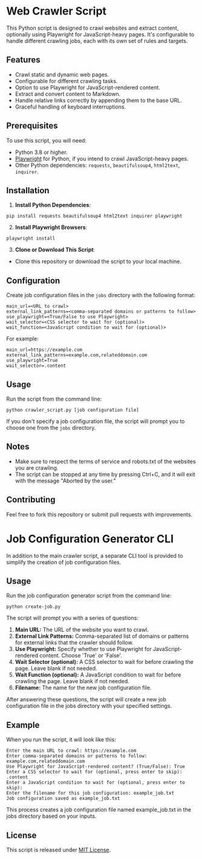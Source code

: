 # Web Crawler Script

This Python script is designed to crawl websites and extract content, optionally using Playwright for JavaScript-heavy pages. It's configurable to handle different crawling jobs, each with its own set of rules and targets.

## Features

- Crawl static and dynamic web pages.
- Configurable for different crawling tasks.
- Option to use Playwright for JavaScript-rendered content.
- Extract and convert content to Markdown.
- Handle relative links correctly by appending them to the base URL.
- Graceful handling of keyboard interruptions.

## Prerequisites

To use this script, you will need:
- Python 3.8 or higher.
- [Playwright](https://playwright.dev/python/docs/intro) for Python, if you intend to crawl JavaScript-heavy pages.
- Other Python dependencies: `requests`, `beautifulsoup4`, `html2text`, `inquirer`.

## Installation

1. **Install Python Dependencies**:

`pip install requests beautifulsoup4 html2text inquirer playwright`

2. **Install Playwright Browsers**:

`playwright install`

3. **Clone or Download This Script**:
- Clone this repository or download the script to your local machine.

## Configuration

Create job configuration files in the `jobs` directory with the following format:

```
main_url=<URL to crawl>
external_link_patterns=<comma-separated domains or patterns to follow>
use_playwright=<True/False to use Playwright>
wait_selector=<CSS selector to wait for (optional)>
wait_function=<JavaScript condition to wait for (optional)>
```

For example:

```
main_url=https://example.com
external_link_patterns=example.com,relateddomain.com
use_playwright=True
wait_selector=.content
```

## Usage

Run the script from the command line:

`python crawler_script.py [job configuration file]`


If you don't specify a job configuration file, the script will prompt you to choose one from the `jobs` directory.

## Notes

- Make sure to respect the terms of service and robots.txt of the websites you are crawling.
- The script can be stopped at any time by pressing Ctrl+C, and it will exit with the message "Aborted by the user."

## Contributing

Feel free to fork this repository or submit pull requests with improvements.

# Job Configuration Generator CLI
In addition to the main crawler script, a separate CLI tool is provided to simplify the creation of job configuration files.

## Usage
Run the job configuration generator script from the command line:

```
python create-job.py
```
The script will prompt you with a series of questions:

1. **Main URL:** The URL of the website you want to crawl.
2. **External Link Patterns:** Comma-separated list of domains or patterns for external links that the crawler should follow.
3. **Use Playwright:** Specify whether to use Playwright for JavaScript-rendered content. Choose 'True' or 'False'.
4. **Wait Selector (optional):** A CSS selector to wait for before crawling the page. Leave blank if not needed.
5. **Wait Function (optional):** A JavaScript condition to wait for before crawling the page. Leave blank if not needed.
6. **Filename:** The name for the new job configuration file.

After answering these questions, the script will create a new job configuration file in the jobs directory with your specified settings.

## Example
When you run the script, it will look like this:

```
Enter the main URL to crawl: https://example.com
Enter comma-separated domains or patterns to follow: example.com,relateddomain.com
Use Playwright for JavaScript-rendered content? (True/False): True
Enter a CSS selector to wait for (optional, press enter to skip): .content
Enter a JavaScript condition to wait for (optional, press enter to skip): 
Enter the filename for this job configuration: example_job.txt
Job configuration saved as example_job.txt
```

This process creates a job configuration file named example_job.txt in the jobs directory based on your inputs.

## License

This script is released under [MIT License](https://opensource.org/licenses/MIT).
